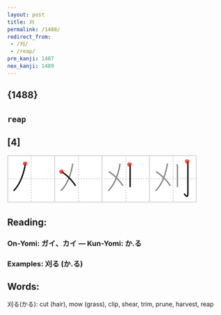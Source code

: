 ```yaml
---
layout: post
title: 刈
permalink: /1488/
redirect_from:
 - /刈/
 - /reap/
pre_kanji: 1487
nex_kanji: 1489
---
```


## {1488}

## `reap`

## [4]

<div class="stroke"><img src="../images/E58888.png" /></div>

## Reading:

### On-Yomi: ガイ、カイ &mdash; Kun-Yomi: か.る

### Examples: 刈る (か.る)

## Words:

刈る(かる): cut (hair), mow (grass), clip, shear, trim, prune, harvest, reap
